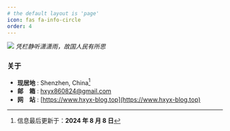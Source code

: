 ```yaml
---
# the default layout is 'page'
icon: fas fa-info-circle
order: 4
---
```


![](/img/about.jpg)
_凭栏静听潇潇雨，故国人民有所思_

### 关于

+ **现居地** : Shenzhen, China[^footnote-1]
+ **邮&emsp;箱** : hxyx860824@gmail.com
+ **网&emsp;站** : [https://www.hxyx-blog.top](https://www.hxyx-blog.top)

[^footnote-1]: 信息最后更新于：**2024 年 8 月 8 日**
